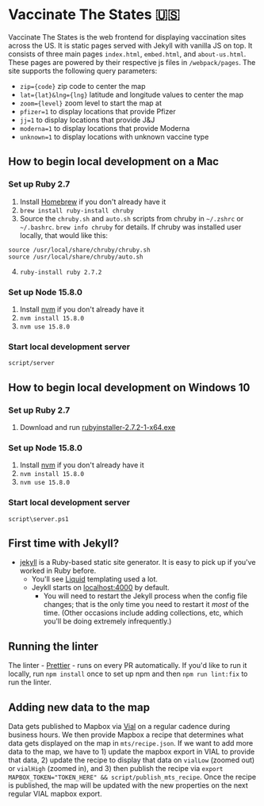 # Vaccinate The States 🇺🇸

Vaccinate The States is the web frontend for displaying vaccination sites across the US. It is static pages served with Jekyll
with vanilla JS on top. It consists of three main pages `index.html`, `embed.html`, and `about-us.html`. These pages are powered by their respective js files in `/webpack/pages`. The site supports the following query parameters:

- `zip={code}` zip code to center the map
- `lat={lat}&lng={lng}` latitude and longitude values to center the map
- `zoom={level}` zoom level to start the map at
- `pfizer=1` to display locations that provide Pfizer
- `jj=1` to display locations that provide J&J 
- `moderna=1` to display locations that provide Moderna
- `unknown=1` to display locations with unknown vaccine type

## How to begin local development on a Mac

### Set up Ruby 2.7

1. Install [Homebrew](https://brew.sh/) if you don't already have it
2. `brew install ruby-install chruby`
3. Source the `chruby.sh` and `auto.sh` scripts from chruby in `~/.zshrc` or `~/.bashrc`. `brew info chruby` for details. If chruby was installed user locally, that would like this:
```
source /usr/local/share/chruby/chruby.sh
source /usr/local/share/chruby/auto.sh
```
4. `ruby-install ruby 2.7.2`

### Set up Node 15.8.0

1. Install [nvm](https://github.com/nvm-sh/nvm#installing-and-updating) if you don't already have it
2. `nvm install 15.8.0`
3. `nvm use 15.8.0`

### Start local development server
```
script/server
```

## How to begin local development on Windows 10

### Set up Ruby 2.7

1. Download and run [rubyinstaller-2.7.2-1-x64.exe](https://github.com/oneclick/rubyinstaller2/releases/download/RubyInstaller-2.7.2-1/rubyinstaller-2.7.2-1-x64.exe)

### Set up Node 15.8.0

1. Install [nvm](https://github.com/coreybutler/nvm-windows#install-nvm-windows) if you don't already have it
2. `nvm install 15.8.0`
3. `nvm use 15.8.0`

### Start local development server
```
script\server.ps1
```

## First time with Jekyll?

- [jekyll](https://jekyllrb.com/) is a Ruby-based static site generator. It is easy to pick up if you've worked in Ruby before.
  - You'll see [Liquid](https://shopify.github.io/liquid/) templating used a lot.
  - Jeykll starts on [localhost:4000](http://localhost:4000/) by default.
    - You will need to restart the Jekyll process when the config file changes; that is the only time you need to restart it _most_ of the time. (Other occasions include adding collections, etc, which you'll be doing extremely infrequently.)

## Running the linter
The linter - [Prettier](https://prettier.io/) - runs on every PR automatically. If you'd like to run it locally, run `npm install` once to set up npm and then `npm run lint:fix` to run the linter.

## Adding new data to the map
Data gets published to Mapbox via [Vial](https://github.com/CAVaccineInventory/vial/blob/main/docs/api.md#post-apiexportmapbox) 
on a regular cadence during business hours. We then provide Mapbox a recipe that determines what data gets displayed on the 
map in `mts/recipe.json`.  If we want to add more data to the map, we have to 1) update the mapbox export in VIAL to 
provide that data, 2) update the recipe to display that data on `vialLow` (zoomed out) or `vialHigh` (zoomed in), and 3) 
then publish the recipe via `export MAPBOX_TOKEN="TOKEN_HERE" && script/publish_mts_recipe`. Once the recipe is published, 
the map will be updated with the new properties on the next regular VIAL mapbox export.
